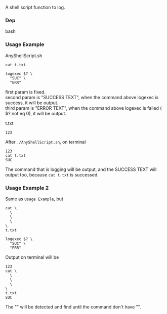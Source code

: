 A shell script function to log.  
### Dep
bash

### Usage Example
AnyShellScript.sh
```
cat t.txt

logexec $? \
  "SUC" \
  "ERR"
```
first param is fixed.  
second param is "SUCCESS TEXT", when the command above logexec is success, it will be output.  
third param is "ERROR TEXT", when the command above logexec is failed ( $? not eq 0), it will be output.  

t.txt
```
123
```
After `./AnyShellScript.sh`, on terminal
```
123
cat t.txt
SUC
```
The command that is logging will be output, and the SUCCESS TEXT will output too, because `cat t.txt` is successed.

### Usage Example 2
Same as `Usage Example`, but
```
cat \
  \
  \
  \
\
t.txt

logexec $? \
  "SUC" \
  "ERR"
```
Output on terminal will be
```
123
cat \
  \
  \
  \
\
t.txt
SUC
```
The "\" will be detected and find until the command don't have "\".

